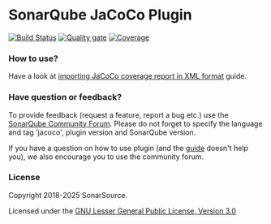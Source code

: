 # SonarQube JaCoCo Plugin

[![Build Status](https://api.cirrus-ci.com/github/SonarSource/sonar-jacoco.svg?branch=master)](https://cirrus-ci.com/github/SonarSource/sonar-jacoco)
[![Quality gate](https://next.sonarqube.com/sonarqube/api/project_badges/measure?project=org.sonarsource.jacoco%3Asonar-jacoco&metric=alert_status)](https://next.sonarqube.com/sonarqube/dashboard?id=org.sonarsource.jacoco%3Asonar-jacoco)
[![Coverage](https://next.sonarqube.com/sonarqube/api/project_badges/measure?project=org.sonarsource.jacoco%3Asonar-jacoco&metric=coverage)](https://next.sonarqube.com/sonarqube/component_measures?id=org.sonarsource.jacoco%3Asonar-jacoco&metric=coverage) 


### How to use?

Have a look at [importing JaCoCo coverage report in XML format](https://community.sonarsource.com/t/coverage-test-data-importing-jacoco-coverage-report-in-xml-format/12151) guide.


### Have question or feedback?


To provide feedback (request a feature, report a bug etc.) use the [SonarQube Community Forum](https://community.sonarsource.com/). Please do not forget to specify the language and tag 'jacoco', plugin version and SonarQube version.

If you have a question on how to use plugin (and the [guide](https://community.sonarsource.com/t/coverage-test-data-importing-jacoco-coverage-report-in-xml-format/12151) doesn't help you), we also encourage you to use the community forum.

### License

Copyright 2018-2025 SonarSource.

Licensed under the [GNU Lesser General Public License, Version 3.0](http://www.gnu.org/licenses/lgpl.txt)
